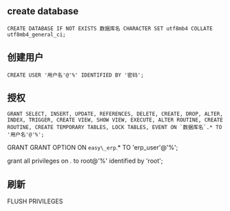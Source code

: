 ## create database

```
CREATE DATABASE IF NOT EXISTS 数据库名 CHARACTER SET utf8mb4 COLLATE utf8mb4_general_ci;
```

## 创建用户

```
CREATE USER '用户名'@'%' IDENTIFIED BY '密码';
```

## 授权

```
GRANT SELECT, INSERT, UPDATE, REFERENCES, DELETE, CREATE, DROP, ALTER, INDEX, TRIGGER, CREATE VIEW, SHOW VIEW, EXECUTE, ALTER ROUTINE, CREATE ROUTINE, CREATE TEMPORARY TABLES, LOCK TABLES, EVENT ON `数据库名`.* TO '用户名'@'%';

```

GRANT GRANT OPTION ON `easy\_erp`.* TO 'erp_user'@'%';

grant all privileges on *.* to root@'%' identified by 'root';

## 刷新

FLUSH PRIVILEGES
